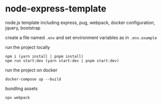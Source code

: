 # node-express-template

node.js template including express, pug, webpack, docker configuration, jquery, bootstrap

create a file named `.env` and set environment variables as in `.env.example`

run the project locally

```
npm i (yarn install | pnpm install)
npm run start:dev (yarn start:dev | pnpm start:dev)
```

run the project on docker

```
docker-compose up --build
```

bundling assets

```
npx webpack
```
